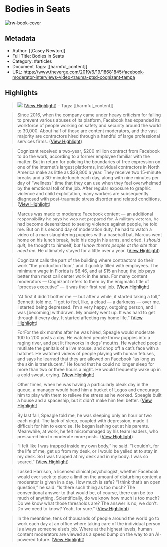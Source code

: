 # Bodies in Seats

![rw-book-cover](https://cdn.vox-cdn.com/thumbor/DzYttP-8dpaMxjG5LShPOeThoD4=/0x279:2040x1347/fit-in/1200x630/cdn.vox-cdn.com/uploads/chorus_asset/file/16352438/VRG_ILLO_3487_Social_004_2__1_.jpg)

## Metadata
- Author: [[Casey Newton]]
- Full Title: Bodies in Seats
- Category: #articles
- Document Tags: [[harmful_content]] 
- URL: https://www.theverge.com/2019/6/19/18681845/facebook-moderator-interviews-video-trauma-ptsd-cognizant-tampa

## Highlights

> ![](https://cdn.vox-cdn.com/thumbor/rEEEtd_uVwJCK0I3pQr7xlu4DSs=/0x0:2040x1360/3900x2194/filters:focal(857x517:1183x843)/cdn.vox-cdn.com/uploads/chorus_image/image/64035476/VRG_ILLO_3487_001.0.0.jpg) ([View Highlight](https://read.readwise.io/read/01h7ffzg9axehbd4fskv96jpyv))
    - Tags: [[harmful_content]] 


> Since 2016, when the company came under heavy criticism for failing to prevent various abuses of its platform, Facebook has expanded its workforce of people working on safety and security around the world to 30,000. About half of those are content moderators, and the vast majority are contractors hired through a handful of large professional services firms. ([View Highlight](https://read.readwise.io/read/01h7fg21y3xhe9ada5jswp4ngy))


> Cognizant received a two-year, $200 million contract from Facebook to do the work, according to a former employee familiar with the matter. But in return for policing the boundaries of free expression on one of the internet’s largest platforms, individual contractors in North America make as little as $28,800 a year. They receive two 15-minute breaks and a 30-minute lunch each day, along with nine minutes per day of “wellness” time that they can use when they feel overwhelmed by the emotional toll of the job. After regular exposure to graphic violence and child exploitation, many workers are subsequently diagnosed with post-traumatic stress disorder and related conditions. ([View Highlight](https://read.readwise.io/read/01h7fg2rsxya99nfty58kqfakh))


> Marcus was made to moderate Facebook content — an additional responsibility he says he was not prepared for. A military veteran, he had become desensitized to seeing violence against people, he told me. But on his second day of moderation duty, he had to watch a video of a man slaughtering puppies with a baseball bat. Marcus went home on his lunch break, held his dog in his arms, and cried. *I should quit,* he thought to himself, *but I know there’s people at the site that need me.* He ultimately stayed for a little over a year. ([View Highlight](https://read.readwise.io/read/01h7fgbshsnqg04bztzs6bjjta))


> Cognizant calls the part of the building where contractors do their work “the production floor,” and it quickly filled with employees. The minimum wage in Florida is $8.46, and at $15 an hour, the job pays better than most call center work in the area. For many content moderators — Cognizant refers to them by the enigmatic title of “process executive” — it was their first real job. ([View Highlight](https://read.readwise.io/read/01h7fgbp49yteay56gpebhq5r2))


> “At first it didn’t bother me — but after a while, it started taking a toll,” Bennetti told me. “I got to feel, like, a cloud — a darkness — over me. I started being depressed. I’m a very happy, outgoing person, and I was [becoming] withdrawn. My anxiety went up. It was hard to get through it every day. It started affecting my home life.” ([View Highlight](https://read.readwise.io/read/01h7fge4hspz26y04ee6tj52ys))


> ForFor the six months after he was hired, Speagle would moderate 100 to 200 posts a day. He watched people throw puppies into a raging river, and put lit fireworks in dogs’ mouths. He watched people mutilate the genitals of a live mouse, and chop off a cat’s face with a hatchet. He watched videos of people playing with human fetuses, and says he learned that they are allowed on Facebook “as long as the skin is translucent.” He found that he could no longer sleep for more than two or three hours a night. He would frequently wake up in a cold sweat, crying. ([View Highlight](https://read.readwise.io/read/01h7fh7n6c45es9rjaxp7jpvnv))


> Other times, when he was having a particularly bleak day in the queue, a manager would hand him a bucket of Legos and encourage him to play with them to relieve the stress as he worked. Speagle built a house and a spaceship, but it didn’t make him feel better. ([View Highlight](https://read.readwise.io/read/01h7fhakrt3nzczr09rk7tr7gr))


> By last fall, Speagle told me, he was sleeping only an hour or two each night. The lack of sleep, coupled with depression, made it difficult for him to exercise. He began lashing out at his parents. Meanwhile, at work, he felt micromanaged by his team leaders, who pressured him to moderate more posts. ([View Highlight](https://read.readwise.io/read/01h7fhbjbyrs4vgjyce1zy1fhn))


> “I felt like I was trapped inside my own body,” he said. “I couldn’t, for the life of me, get up from my desk, or I would be yelled at to stay in my desk. So I was trapped at my desk and in my body. I was so scared.” ([View Highlight](https://read.readwise.io/read/01h7fhbm82faa893xgsckj91z9))


> I asked Harrison, a licensed clinical psychologist, whether Facebook would ever seek to place a limit on the amount of disturbing content a moderator is given in a day. How much is safe?
>  “I think that’s an open question,” he said. “Is there such thing as too much? The conventional answer to that would be, of course, there can be too much of anything. Scientifically, do we know how much is too much? Do we know what those thresholds are? The answer is no, we don’t. Do we need to know? Yeah, for sure.” ([View Highlight](https://read.readwise.io/read/01h7fhqwfjebbatkmmx2jzx659))


> In the meantime, tens of thousands of people around the world go to work each day at an office where taking care of the individual person is always someone else’s job. Where at the highest levels, human content moderators are viewed as a speed bump on the way to an AI-powered future. ([View Highlight](https://read.readwise.io/read/01h7fhtaxrwpxb65xr4vygzjzw))

